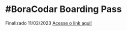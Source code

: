 <h1>#BoraCodar Boarding Pass</h1>

Finalizado 11/02/2023
<a href="https://jkelvin001.github.io/javascript-2/boarding-pass">Acesse o link aqui!</a>
